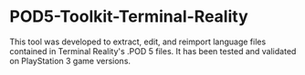 # POD5-Toolkit-Terminal-Reality
This tool was developed to extract, edit, and reimport language files contained in Terminal Reality's .POD 5 files. It has been tested and validated on PlayStation 3 game versions.
